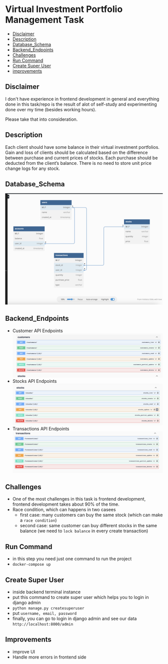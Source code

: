 # Virtual Investment Portfolio Management Task
<ul>
    <li><a href="#disclaimer">Disclaimer</a></li>
    <li><a href="#description">Description</a></li>
    <li><a href="#database_schema">Database_Schema</a></li>
    <li><a href="#backend_endpoints">Backend_Endpoints</a></li>
    <li><a href="#challenges">Challenges</a></li>
    <li><a href="#run-command">Run Command</a></li>
    <li><a href="#create-super-user">Create Super User</a></li>
    <li><a href="#improvements">improvements</a></li>
</ul>

## Disclaimer
I don't have experience in frontend development in general and everything done in this task/repo is the result of alot of self-study and experimenting done over my time (besides working hours).

Please take that into consideration.

## Description 
Each client should have some balance in their virtual investment portfolios. Gain
and loss of clients should be calculated based on the difference between purchase
and current prices of stocks. Each purchase should be deducted from the client’s
balance. There is no need to store unit price change logs for any stock.

## Database_Schema
![alt text](https://github.com/a-samir97/virtual-investment/blob/main/docs/database_schema.png)

## Backend_Endpoints 
- Customer API Endpoints
![alt text](https://github.com/a-samir97/virtual-investment/blob/main/docs/customers_endpoints.png)
- Stocks API Endpoints
![alt text](https://github.com/a-samir97/virtual-investment/blob/main/docs/stocks_endpoints.png)
- Transactions API Endpoints
![alt text](https://github.com/a-samir97/virtual-investment/blob/main/docs/transactions_endpoints.png)


## Challenges
- One of the most challenges in this task is frontend development, frontend development takes about 90% of the time.
- Race condition, which can happens in two casees
   - first case: many customers can buy the same stock (which can make a `race condition`)
   - second case: same customer can buy different stocks in the same balance (we need to `lock balance` in every create transaction)

## Run Command
- in this step you need just one command to run the project
- `docker-compose up`

## Create Super User
- inside backend terminal instance
- put this command to create super user which helps you to login in django admin
- `python manage.py createsuperuser`
- put `username, email, password`
- finally, you can go to login in django admin and see our data `http://localhost:8000/admin` 


## Improvements
- improve UI
- Handle more errors in frontend side
